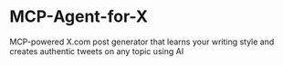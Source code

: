 # MCP-Agent-for-X
MCP-powered X.com post generator that learns your writing style and creates authentic tweets on any topic using AI
